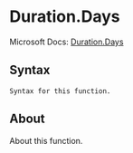 ---
---

# Duration.Days

Microsoft Docs: [Duration.Days](https://docs.microsoft.com/en-us/powerquery-m/duration-days)

## Syntax

```powerquery-m
Syntax for this function.
```

## About

About this function.

